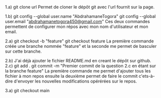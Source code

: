 
1.a) git clone url
Permet de cloner le dépôt git avec l'url fournit sur la page.

1.b) git config --global  user.name "AbdrahamaneTogora"
   git config --global user.email "abdrahamanetogora450@gmail.com"
Ces deux commandes permettent de configurer mon répos avec mon nom d'utilisateur et mon email.

2.a) git checkout -b "feature"
     git checkout feature
La première commande créée une branche nommée "feature" et la seconde me permet de basculer sur cette branche.

2.b) J'ai déjà ajouter le fichier README.md en creant le dépôt sur github.
2.c) git add .
     git commit -m "Premier commit de la question 2.c en étant sur la branche feature"
La première commande me permet d'ajouter tous les fichier à mon repos ensuite la deuxième permet de faire le commit c'ets-à-dire d'envoyer les nouvelles modifications opérérées sur le repos.

3.a) git checkout main